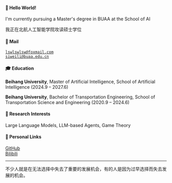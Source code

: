 #### 🚀 **Hello World!** 
I'm currently pursuing a Master's degree in BUAA at the School of AI

我正在北航人工智能学院攻读硕士学位

#### 📧 **Mail**  

<code>lswlswlsw@foxmail.com</code>  
<code>siweili@buaa.edu.cn</code>

#### 🎓 **Education**  

**Beihang University**, Master of Artificial Intelligence, School of Artificial Intelligence (2024.9 – 2027.6)  

**Beihang University**, Bachelor of Transportation Engineering, School of Transportation Science and Engineering (2020.9 – 2024.6)   

#### 🔬 **Research Interests**  

Large Language Models, LLM-based Agents, Game Theory 

#### 🌟 **Personal Links**

[GitHub](https://github.com/lixiaoshuai1113)<br>
[Bilibili](https://space.bilibili.com/176404587?spm_id_from=333.1007.0.0)<br>


---

不少人就是在无法选择中失去了重要的发展机会，有的人是因为过早选择而失去发展的机会。